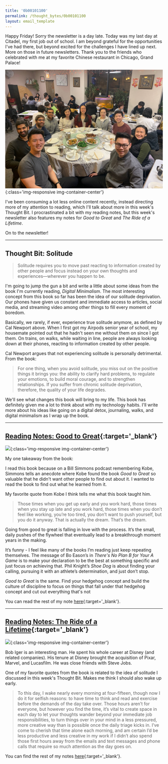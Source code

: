 ```yaml
---
title: '0b00101100'
permalink: /thought_bytes/0b00101100
layout: email_template
---
```

Happy Friday! Sorry the newsletter is a day late. Today was my last day at Citadel, my first job out of school. I am beyond grateful for the opportunities I've had there, but beyond excited for the challenges I have lined up next. More on those in future newsletters. Thank you to the friends who celebrated with me at my favorite Chinese restaurant in Chicago, Grand Palace!

![](/images/thought_bytes/44/last-day.jpeg){:class='img-responsive img-container-center'}

I've been consuming a lot less online content recently, instead directing more of my attention to reading, which I'll talk about more in this week's Thought Bit. I procrastinated a bit with my reading notes, but this week's newsletter also features my notes for *Good to Great* and *The Ride of a Lifetime*.

On to the newsletter!

<hr class='after-post-hr'/>

## Thought Bit: Solitude

> Solitude requires you to move past reacting to information created by other people and focus instead on your own thoughts and experiences—wherever you happen to be.

I'm going to jump the gun a bit and write a little about some ideas from the book I'm currently reading, *Digital Minimalism*. The most interesting concept from this book so far has been the idea of our solitude deprivation. Our phones have given us constant and immediate access to articles, social media, and streaming video among other things to fill every moment of boredom.

Basically, we rarely, if ever, experience true solitude anymore, as defined by Cal Newport above. When I first got my Airpods senior year of school, my housemate pointed out that he hadn't seen me without them on since I got them. On trains, on walks, while waiting in line, people are always looking down at their phones, reacting to information created by other people.

Cal Newport argues that not experiencing solitude is personally detrimental. From the book:

> For one thing, when you avoid solitude, you miss out on the positive things it brings you: the ability to clarify hard problems, to regulate your emotions, to build moral courage, and to strengthen relationships. If you suffer from chronic solitude deprivation, therefore, the quality of your life degrades.

We'll see what changes this book will bring to my life. This book has definitely given me a lot to think about with my technology habits. I'll write more about his ideas like going on a digital detox, journaling, walks, and digital minimalism as I wrap up the book.

<hr class='after-post-hr'/>

## [Reading Notes: Good to Great](https://kevinarifin.com/reading_notes/good-to-great){:target='_blank'}

![](https://kevinarifin.com/images/books/good-to-great.jpg){:class='img-responsive img-container-center'}

My one takeaway from the book:

I read this book because on a Bill Simmons podcast remembering Kobe, Simmons tells an anecdote where Kobe found the book *Good to Great* so valuable that he didn't want other people to find out about it. I wanted to read the book to find out what he learned from it.

My favorite quote from Kobe I think tells me what this book taught him.

> Those times when you get up early and you work hard, those times when you stay up late and you work hard, those times when you don’t feel like working, you’re too tired, you don’t want to push yourself, but you do it anyway. That is actually the dream. That’s the dream.

Going from good to great is falling in love with the process. It’s the small, daily pushes of the flywheel that eventually lead to a breakthrough moment years in the making.

It’s funny - I feel like many of the books I’m reading just keep repeating themselves. The message of Bo Eason’s in *There's No Plan B for Your A Game* is to make your declaration to be the best at something specific and just focus on achieving that. Phil Knight’s *Shoe Dog* is about finding your calling, pursuing it with an athlete’s determination, and just don’t stop.

*Good to Great* is the same. Find your hedgehog concept and build the culture of discipline to focus on things that fall under that hedgehog concept and cut out everything that's not

You can read the rest of my note [here](https://kevinarifin.com/reading_notes/good-to-great){:target='_blank'}.


<hr class='after-post-hr'/>

## [Reading Notes: The Ride of a Lifetime](https://kevinarifin.com/reading_notes/ride-of-a-lifetime){:target='_blank'}

![](https://kevinarifin.com/images/books/ride-of-a-lifetime.jpg){:class='img-responsive img-container-center'}

Bob Iger is an interesting man. He spent his whole career at Disney (and related companies). His tenure at Disney brought the acquisition of Pixar, Marvel, and Lucasfilm. He was close friends with Steve Jobs.

One of my favorite quotes from the book is related to the idea of solitude I discussed in this week's Thought Bit. Makes me think I should also wake up early.
> To this day, I wake nearly every morning at four-fifteen, though now I do it for selfish reasons: to have time to think and read and exercise before the demands of the day take over. Those hours aren’t for everyone, but however you find the time, it’s vital to create space in each day to let your thoughts wander beyond your immediate job responsibilities, to turn things over in your mind in a less pressured, more creative way than is possible once the daily triage kicks in. I’ve come to cherish that time alone each morning, and am certain I’d be less productive and less creative in my work if I didn’t also spend those first hours away from the emails and text messages and phone calls that require so much attention as the day goes on.

You can find the rest of my notes [here](https://kevinarifin.com/reading_notes/ride-of-a-lifetime){:target='_blank'}.
